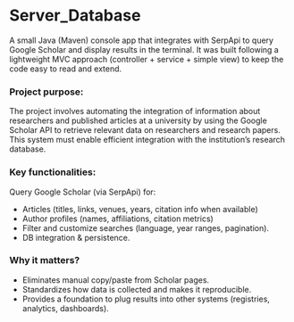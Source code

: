 # Server\_Database

A small Java (Maven) console app that integrates with SerpApi to query Google Scholar and display results in the terminal.
It was built following a lightweight MVC approach (controller + service + simple view) to keep the code easy to read and extend.

### Project purpose:

The project involves automating the integration of information about researchers and published articles at a university by using the Google Scholar API to retrieve relevant data on researchers and research papers. This system must enable efficient integration with the institution’s research database.

### Key functionalities:

Query Google Scholar (via SerpApi) for:

* Articles (titles, links, venues, years, citation info when available)
* Author profiles (names, affiliations, citation metrics)
* Filter and customize searches (language, year ranges, pagination).
* DB integration \& persistence.

### Why it matters?

* Eliminates manual copy/paste from Scholar pages.
* Standardizes how data is collected and makes it reproducible.
* Provides a foundation to plug results into other systems (registries, analytics, dashboards).
